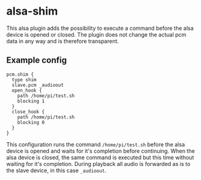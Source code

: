 # alsa-shim

This alsa plugin adds the possibility to execute a command before the alsa device is opened or closed. The plugin does not change the actual pcm data in any way and is therefore transparent.

## Example config

```text
pcm.shim {
  type shim
  slave.pcm _audioout
  open_hook {
    path /home/pi/test.sh
    blocking 1
  }
  close_hook {
    path /home/pi/test.sh
    blocking 0
  }
}
```

This configuration runs the command `/home/pi/test.sh` before the alsa device is opened and waits for it's completion before continuing. When the alsa device is closed, the same command is executed but this time without waiting for it's completion. During playback all audio is forwarded as is to the slave device, in this case `_audioout`.
